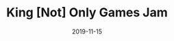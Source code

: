 ---
layout: inner
date: 2019-11-15
type: personal-project
position: left

title: 'King [Not] Only Games Jam'
year: '2019'
description: 'This game was made in 28h in a team of 4 people. Think of this like some kind of guitar hero. The player controls the arrows on the bottom and has to put them in the direction of the arrows in the circles before they get to the bottom.'
features: ''
individual_contribution: 
    - Create and implement the color calibration tool
    - Implement the core mechanic
    - Gamepad mapping
    - Implement different feedback systems. (Vibration, particles, sound effects)
disclaimer: ''

tags: C#, Unity
featured_image: '/img/posts/tecnodance.png'

website_url: 'https://daniriwez.itch.io/tecnodance'
github_url: ''
features_url: ''
individual_contribution_url: ''
---